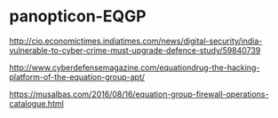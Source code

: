 # panopticon-EQGP

http://cio.economictimes.indiatimes.com/news/digital-security/india-vulnerable-to-cyber-crime-must-upgrade-defence-study/59840739

http://www.cyberdefensemagazine.com/equationdrug-the-hacking-platform-of-the-equation-group-apt/

https://musalbas.com/2016/08/16/equation-group-firewall-operations-catalogue.html
